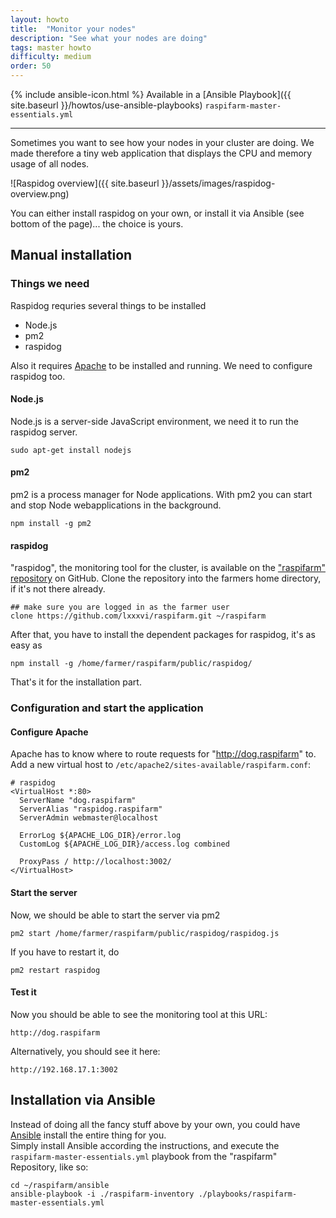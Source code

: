 ```yaml
---
layout: howto
title:  "Monitor your nodes"
description: "See what your nodes are doing"
tags: master howto
difficulty: medium
order: 50
---
```


{% include ansible-icon.html %} Available in a [Ansible Playbook]({{ site.baseurl }}/howtos/use-ansible-playbooks) `raspifarm-master-essentials.yml`

---

Sometimes you want to see how your nodes in your cluster are doing. 
We made therefore a tiny web application that displays the CPU and memory usage of all nodes.

![Raspidog overview]({{ site.baseurl }}/assets/images/raspidog-overview.png)

You can either install raspidog on your own, or install it via Ansible (see bottom of the page)... the choice is yours.

## Manual installation

### Things we need 

Raspidog requries several things to be installed

* Node.js
* pm2
* raspidog

Also it requires [Apache](/howtos/install-apache) to be installed and running. We need to configure raspidog too. 

#### Node.js

Node.js is a server-side JavaScript environment, we need it to run the raspidog server.

```shell
sudo apt-get install nodejs
```

#### pm2

pm2 is a process manager for Node applications. With pm2 you can start and stop Node webapplications in the background.

```shell
npm install -g pm2
```

#### raspidog

"raspidog", the monitoring tool for the cluster, is available on the ["raspifarm" repository](https://github.com/lxxxvi/raspifarm) on GitHub. 
Clone the repository into the farmers home directory, if it's not there already.

```shell
## make sure you are logged in as the farmer user
clone https://github.com/lxxxvi/raspifarm.git ~/raspifarm
```

After that, you have to install the dependent packages for raspidog, it's as easy as

```shell
npm install -g /home/farmer/raspifarm/public/raspidog/
```

That's it for the installation part.

### Configuration and start the application


#### Configure Apache

Apache has to know where to route requests for "http://dog.raspifarm" to. Add a new virtual host to `/etc/apache2/sites-available/raspifarm.conf`:

```shell
# raspidog
<VirtualHost *:80>
  ServerName "dog.raspifarm"
  ServerAlias "raspidog.raspifarm"
  ServerAdmin webmaster@localhost

  ErrorLog ${APACHE_LOG_DIR}/error.log
  CustomLog ${APACHE_LOG_DIR}/access.log combined

  ProxyPass / http://localhost:3002/
</VirtualHost>
```

#### Start the server

Now, we should be able to start the server via pm2

```shell
pm2 start /home/farmer/raspifarm/public/raspidog/raspidog.js
```

If you have to restart it, do

```shell
pm2 restart raspidog
```

#### Test it

Now you should be able to see the monitoring tool at this URL:

```shell
http://dog.raspifarm
```

Alternatively, you should see it here:

```shell
http://192.168.17.1:3002
```


## Installation via Ansible

Instead of doing all the fancy stuff above by your own, you could have [Ansible](/howtos/install-ansible) install the entire thing for you.  
Simply install Ansible according the instructions, and execute the `raspifarm-master-essentials.yml` playbook from the "raspifarm" Repository, like so:

```shell
cd ~/raspifarm/ansible
ansible-playbook -i ./raspifarm-inventory ./playbooks/raspifarm-master-essentials.yml
```

